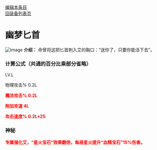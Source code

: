 [编辑本条目](https://github.com/GuguTown/Wiki/edit/main/equip/幽梦匕首.md)   
[回装备列表页](index.html) 
# 幽梦匕首
![image](https://user-images.githubusercontent.com/35645329/193961843-be4f6365-af77-473e-a108-7ca4a804be2c.png) **介绍：** 命曾将这把匕首刺入艾的胸口：“送你了，只要你能活下去”。   
### 计算公式（共通的百分比乘部分省略）
LV.L   

物理攻击% 0.2L   

<p><font color="#FF0000"><b>魔法攻击% 0.2L</b></font></p>   

<p><font color="#FF0000"><b>附加攻速 4L</b></font></p>      

<p><font color="#FF0000"><b>攻击速度% 0.2L+25</b></font></p>   

### 神秘
<p><font color="#FF0000"><b>专属强化艾，“星火宝石”效果翻倍，每层星火提升“血精宝石”15%伤害。</b></font></p>
